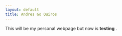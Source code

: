 ```yaml
---
layout: default
title: Andres Go Quiros
---
```


<html>
  <head>
    <title>Andres Gonzalez Quiros</title>
  </head>
  <body>
    <p>This will be my personal webpage but now is <strong>testing</strong> .</p>
    
    
